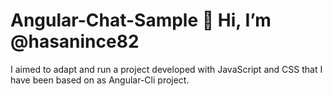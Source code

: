 # Angular-Chat-Sample 👋 Hi, I’m @hasanince82

I aimed to adapt and run a project developed with JavaScript and CSS that I have been based on as Angular-Cli project. 
